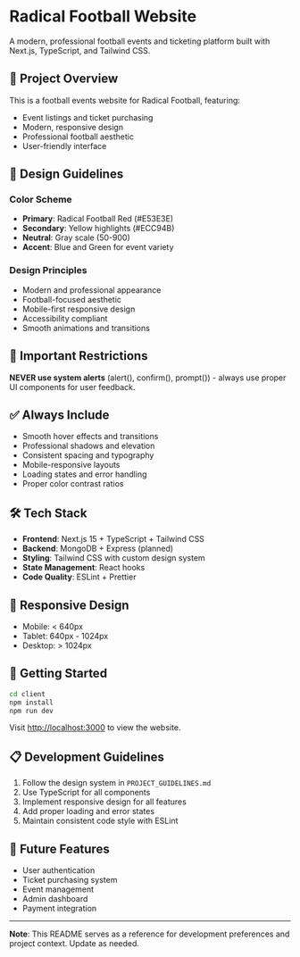 # Radical Football Website

A modern, professional football events and ticketing platform built with Next.js, TypeScript, and Tailwind CSS.

## 🎯 Project Overview

This is a football events website for Radical Football, featuring:
- Event listings and ticket purchasing
- Modern, responsive design
- Professional football aesthetic
- User-friendly interface

## 🎨 Design Guidelines

### Color Scheme
- **Primary**: Radical Football Red (#E53E3E)
- **Secondary**: Yellow highlights (#ECC94B)
- **Neutral**: Gray scale (50-900)
- **Accent**: Blue and Green for event variety

### Design Principles
- Modern and professional appearance
- Football-focused aesthetic
- Mobile-first responsive design
- Accessibility compliant
- Smooth animations and transitions

## 🚫 Important Restrictions

**NEVER use system alerts** (alert(), confirm(), prompt()) - always use proper UI components for user feedback.

## ✅ Always Include

- Smooth hover effects and transitions
- Professional shadows and elevation
- Consistent spacing and typography
- Mobile-responsive layouts
- Loading states and error handling
- Proper color contrast ratios

## 🛠 Tech Stack

- **Frontend**: Next.js 15 + TypeScript + Tailwind CSS
- **Backend**: MongoDB + Express (planned)
- **Styling**: Tailwind CSS with custom design system
- **State Management**: React hooks
- **Code Quality**: ESLint + Prettier

## 📱 Responsive Design

- Mobile: < 640px
- Tablet: 640px - 1024px  
- Desktop: > 1024px

## 🚀 Getting Started

```bash
cd client
npm install
npm run dev
```

Visit [http://localhost:3000](http://localhost:3000) to view the website.

## 📋 Development Guidelines

1. Follow the design system in `PROJECT_GUIDELINES.md`
2. Use TypeScript for all components
3. Implement responsive design for all features
4. Add proper loading and error states
5. Maintain consistent code style with ESLint

## 🎯 Future Features

- User authentication
- Ticket purchasing system
- Event management
- Admin dashboard
- Payment integration

---

**Note**: This README serves as a reference for development preferences and project context. Update as needed. 
